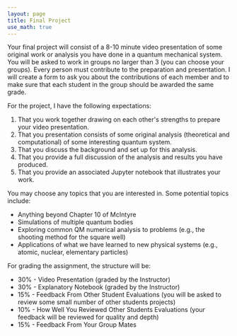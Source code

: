 ```yaml
---
layout: page
title: Final Project
use_math: true
---
```


Your final project will consist of a 8-10 minute video presentation of some original work or analysis you have done in a quantum mechanical system. You will be asked to work in groups no larger than 3 (you can choose your groups). Every person must contribute to the preparation and presentation. I will create a form to ask you about the contributions of each member and to make sure that each student in the group should be awarded the same grade.

For the project, I have the following expectations:

1. That you work together drawing on each other's strengths to prepare your video presentation.
2. That you presentation consists of some original analysis (theoretical and computational) of some interesting quantum system.
3. That you discuss the background and set up for this analysis.
4. That you provide a full discussion of the analysis and results you have produced.
5. That you provide an associated Jupyter notebook that illustrates your work.

You may choose any topics that you are interested in. Some potential topics include:
* Anything beyond Chapter 10 of McIntyre
* Simulations of multiple quantum bodies
* Exploring common QM numerical analysis to problems (e.g., the shooting method for the square well)
* Applications of what we have learned to new physical systems (e.g., atomic, nuclear, elementary particles)

For grading the assignment, the structure will be:

* 30% - Video Presentation (graded by the Instructor)
* 30% - Explanatory Notebook (graded by the Instructor)
* 15% - Feedback From Other Student Evaluations (you will be asked to review some small number of other students projects)
* 10% - How Well You Reviewed Other Students Evaluations (your feedback will be reviewed for quality and depth)
* 15% - Feedback From Your Group Mates
